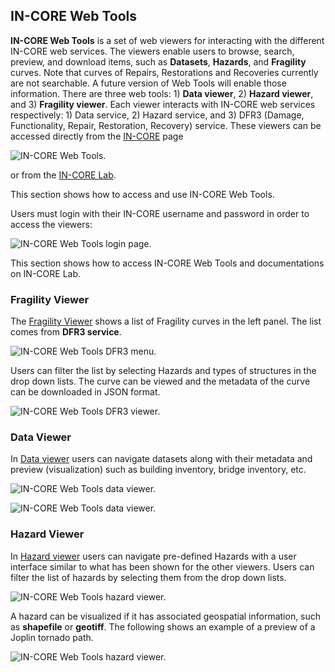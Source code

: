 ## IN-CORE Web Tools

**IN-CORE Web Tools** is a set of web viewers for interacting with the different IN-CORE web services. 
The viewers enable users to browse, search, preview, and download items, such as **Datasets**, **Hazards**, 
and **Fragility** curves. Note that curves of Repairs, Restorations and Recoveries currently are not searchable. 
A future version of Web Tools will enable those information.
There are three web tools: 1) **Data viewer**, 2) **Hazard viewer**, and 3) **Fragility viewer**. 
Each viewer interacts with IN-CORE web services respectively: 1) Data service, 2) Hazard service, 
and 3) DFR3 (Damage, Functionality, Repair, Restoration, Recovery) service. These viewers can be accessed 
directly from the [IN-CORE](https://incore.ncsa.illinois.edu/) page

![IN-CORE Web Tools.](images/incore_landing_page1.jpg "IN-CORE Web Tools menu.") 
 
 or from the [IN-CORE Lab](https://incore.ncsa.illinois.edu/lab).
 
<!-- ![Web Tools in Incore Lab.](images/incore_landing_page2.jpg "IN-CORE Web Tools menu in IN-CORE Lab.")-->
 
This section shows how to access and use IN-CORE Web Tools.

Users must login with their IN-CORE username and password in order to access the viewers:

![IN-CORE Web Tools login page.](images/wt0_login.jpg "IN-CORE Web Tools login page.")

This section shows how to access IN-CORE Web Tools and documentations on IN-CORE Lab.

### Fragility Viewer

The [Fragility Viewer](https://incore.ncsa.illinois.edu/DFR3Viewer) shows a list of 
Fragility curves in the left panel. The list comes from **DFR3 service**.

![IN-CORE Web Tools DFR3 menu.](images/wt1_fragility_menu.jpg "IN-CORE Web Tools fragility menu.")

Users can filter the list by selecting Hazards and types of structures in the drop down lists. 
The curve can be viewed and the metadata of the curve can be downloaded in JSON format.

![IN-CORE Web Tools DFR3 viewer.](images/wt1_fragility.jpg "IN-CORE Web Tools fragility viewer.")

### Data Viewer

In [Data viewer](https://incore.ncsa.illinois.edu/DataViewer) users can navigate datasets 
along with their metadata and preview (visualization) such as building inventory, bridge 
inventory, etc. 

![IN-CORE Web Tools data viewer.](images/wt4a_data.jpg "IN-CORE Web Tools data viewer.")

![IN-CORE Web Tools data viewer.](images/wt4c_data.jpg "IN-CORE Web Tools data viewer.")

### Hazard Viewer

In [Hazard viewer](https://incore.ncsa.illinois.edu/HazardViewer) users can navigate 
pre-defined Hazards with a user interface similar to what has been shown for the other 
viewers. Users can filter the list of hazards by selecting them from the drop down lists.

![IN-CORE Web Tools hazard viewer.](images/wt2a_hazard.jpg "IN-CORE Web Tools hazard viewer.")

A hazard can be visualized if it has associated geospatial information, such as **shapefile** or **geotiff**. 
The following shows an example of a preview of a Joplin tornado path.

![IN-CORE Web Tools hazard viewer.](images/wt2_hazard.jpg "IN-CORE Web Tools hazard viewer.")


